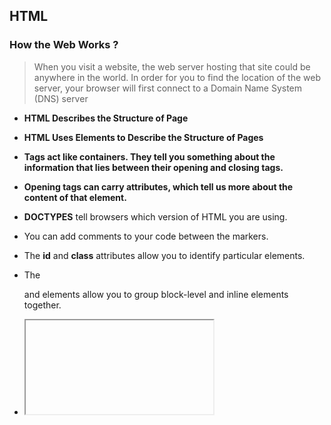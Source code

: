 ## HTML 

### How the Web Works ? 
> When you visit a website, the web server
hosting that site could be anywhere in the
world. In order for you to find the location of
the web server, your browser will first connect
to a Domain Name System (DNS) server
 
- **HTML Describes the Structure of Page**
- **HTML Uses Elements to Describe the Structure of Pages**
- **Tags act like containers. They tell you something about the information that lies between their opening and closing tags.**
- **Opening tags can carry attributes, which tell us more about the content of that element.** 

- **DOCTYPES** tell browsers which version of HTML you are using.
- You can add comments to your code between the **<!-- and -->** markers.
- The **id** and **class** attributes allow you to identify particular elements.
- The **<div>** and **<span>**  elements allow you to group block-level and inline elements together.

-  **<iframe>** : like a little window that has been cut into your page — and in that window you can see another page.
- **< meta>** : lives inside the <head> element and contains information about that web page.

- **The success process can use when you creating a new website :**

```
>> Know and understand who your target audience.
>> What the audience need and why .
>> How the audience visit your website.
>> When your audience are likely to return.
>> Create a diagram or map for your website.
>> Group your pages based on inforamtion its provide.
>> sketch your wireframe.
>> Make a good visual design to getting your message by Prioritizing and Organizing.
>> Use visual hierarchy (font size , font color , font style and images) because most users just contrast on what they want.
>> Design a CONCISE CLEAR SELECTIVE navigation.
```

# JavaScript

**JavaScript is a programming language used in browsers to make websites more interactive ,interesting, and user-friendly**

### How JavaScript makes web pages more interactive ?
1. Access your web page Content by selecting an element
2. Modify the content like adding or removing elements
3. Program rules which allows the browser to access or change content
4. React to events like when a button is pressed.

> **Slideshows** & **Forms** are examples of JavaScript in web page 

- **A script is a series of instructions that the computer can follow in order to  achieve a goal.** 

## Start programming
first you need to state your goal then list the tasks that need to be completed in order to achieve it. After you determine your goal , you can work out the individual tasks needed to achieve it , and each on has a sequence of steps , these steps will be our code nearly. Every step for every task you've written ,needs to be written
in a language the computer can understand and follow.

## Programming concepts 
**Naming Variables**:
- The name must begin with a letter , ($) or (_) . it's musn't start with a number.
- The name can contain letters, numbers,($), or (_). Note that you must not use a (-) or a (.) in a variable name.
- You can't use keywords or reserved words.
- Case sensitive.
- You should use a meaningful name.
- If your variable name is made up of more than one word, use a capital letter for the first letter of very word after the first word. 

**Arrays**:  is a special type of variable. It doesn't just store one value; it stores a list of values. 
> Values in an array are accessed as if they are in a numbered list. It is important to know that the numbering of this list starts at zero (not one). 

**Experssions** : Evaluates into (results in) a single value. Broadly speaking.
- Two Types :
  - Expressions that just assign a value to a variable .
  - Expressions that use two or more values to return a single value .

  **Operators**
  - (.) dot operator : call operator.
  - (=) assignment operator : assign a value to a variable.
  - (>,<,==,!=) : comparison operator : Compare two values and return true or false.
  - (*,-,+,/,) Arithmetic operators : math
  - (&&) logical operators : Combine expressions and return true or false.
  - (+) string operators : Combine two strings .

**Events**
> WHAT IS AN EVENT?
There are common ways in which people interact with each type of object. For  example, in a car a driver will typically use at least two pedals. The car has been designed to respond differently when the driver interacts with each of the different pedals:
• The accelerator makes the car go faster
• The brake slows it down

**Methods**
> Methods represent things people need to do with objects. They can
retrieve or update the values of an object's properties. 

**HOW A BROWSER SEES A WEB PAGE**
1. RECEIVE A PAGE AS HTML CODE 
2. CREATE A MODEL OF THE PAGE AND STORE IT IN MEMORY
3. USE A RENDERING ENGINE TO SHOW THE PAGE ON SCREEN

**The HTML < script > element is used in HTML pages to tell the browser to load the JavaScript file (rather like the < link > element can be used to load a CSS file**


# [CODE201](https://malakmomani.github.io/reading-notes/code201/home)